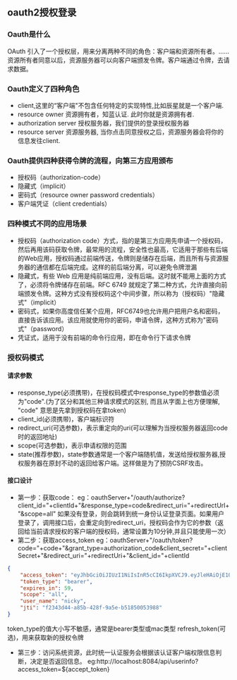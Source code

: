 ## oauth2授权登录
### Oauth是什么
OAuth 引入了一个授权层，用来分离两种不同的角色：客户端和资源所有者。......资源所有者同意以后，资源服务器可以向客户端颁发令牌。客户端通过令牌，去请求数据。
### Oauth定义了四种角色
- client,这里的“客户端"不包含任何特定的实现特性,比如辰星就是一个客户端.
- resource owner 资源拥有者，知蓝认证. 此时你就是资源拥有者.
- authorization server 授权服务器，我们提供的登录授权服务器
- resource server 资源服务器, 当你点击同意授权之后，资源服务器会将你的信息发往client.
### Oauth提供四种获得令牌的流程，向第三方应用颁布
- 授权码（authorization-code）
- 隐藏式（implicit）
- 密码式（resource owner password credentials）
- 客户端凭证（client credentials）
### 四种模式不同的应用场景
- 授权码（authorization code）方式，指的是第三方应用先申请一个授权码，然后再用该码获取令牌，最常用的流程，安全性也最高，它适用于那些有后端的Web应用，授权码通过前端传送，令牌则是储存在后端，而且所有与资源服务器的通信都在后端完成。这样的前后端分离，可以避免令牌泄漏
- 隐藏式，有些 Web 应用是纯前端应用，没有后端。这时就不能用上面的方式了，必须将令牌储存在前端。RFC 6749 就规定了第二种方式，允许直接向前端颁发令牌。这种方式没有授权码这个中间步骤，所以称为（授权码）"隐藏式"（implicit）
- 密码式，如果你高度信任某个应用，RFC6749也允许用户把用户名和密码，直接告诉该应用。该应用就使用你的密码，申请令牌，这种方式称为"密码式"（password）
- 凭证式，适用于没有前端的命令行应用，即在命令行下请求令牌
### 授权码模式
#### 请求参数
- response_type(必须携带)，在授权码模式中response_type的参数值必须为"code".(为了区分和其他三种请求模式的区别, 而且从字面上也方便理解, "code" 意思是先拿到授权码在拿token)
- client_id(必须携带)，客户端标识符
- redirect_uri(可选参数)，表示重定向的uri(可以理解为当授权服务器返回code时的返回地址)
- scope(可选参数)，表示申请权限的范围
- state(推荐参数)，state参数通常是一个客户端随机值，发送给授权服务器,授权服务器在原封不动的返回给客户端。这样做是为了预防CSRF攻击。

#### 接口设计
- 第一步：获取code：
eg：oauthServer+"/oauth/authorize?client_id="+clientId+"&response_type=code&redirect_uri="+redirectUrl+"&scope=all"
如果没有登录，则会跳转到统一身份认证登录页面。如果用户登录了，调用接口后，会重定向到redirect_uri，授权码会作为它的参数（返回给当前请求授权的客户端的授权码，通常设置为10分钟,并且只能使用一次）
- 第二步：获取access_token
eg：oauthServer+"/oauth/token?code="+code+"&grant_type=authorization_code&client_secret="+clientSecret+"&redirect_uri="+redirectUri+"&client_id="+clientId
```json
{
    "access_token": "eyJhbGciOiJIUzI1NiIsInR5cCI6IkpXVCJ9.eyJleHAiOjE1ODk1MzQ5NzMsInVzZXJfbmFtZSI6Im5pY2t5IiwiYXV0aG9yaXRpZXMiOlsiUk9MRV9hZG1pbiJdLCJqdGkiOiJmMjM0M2Q0NC1hODViLTQyOGYtOWE1ZS1iNTE4NTAwNTM5ODgiLCJjbGllbnRfaWQiOiJvYSIsInNjb3BlIjpbImFsbCJdfQ.LWkN2gC2dBrGTn5uSPzfdW6yRj7jhlX87EE8scY02hI",
    "token_type": "bearer",
    "expires_in": 59,
    "scope": "all",
    "user_name": "nicky",
    "jti": "f2343d44-a85b-428f-9a5e-b51850053988"
}
```
token_type的值大小写不敏感，通常是bearer类型或mac类型
refresh_token(可选)，用来获取新的授权令牌
- 第三步：访问系统资源，此时统一认证服务会根据该认证客户端权限信息判断，决定是否返回信息。
eg:http://localhost:8084/api/userinfo?access_token=${accept_token}
